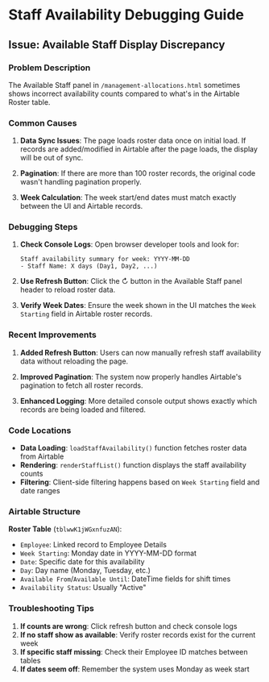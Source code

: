 # Staff Availability Debugging Guide

## Issue: Available Staff Display Discrepancy

### Problem Description
The Available Staff panel in `/management-allocations.html` sometimes shows incorrect availability counts compared to what's in the Airtable Roster table.

### Common Causes

1. **Data Sync Issues**: The page loads roster data once on initial load. If records are added/modified in Airtable after the page loads, the display will be out of sync.

2. **Pagination**: If there are more than 100 roster records, the original code wasn't handling pagination properly.

3. **Week Calculation**: The week start/end dates must match exactly between the UI and Airtable records.

### Debugging Steps

1. **Check Console Logs**: Open browser developer tools and look for:
   ```
   Staff availability summary for week: YYYY-MM-DD
   - Staff Name: X days (Day1, Day2, ...)
   ```

2. **Use Refresh Button**: Click the ↻ button in the Available Staff panel header to reload roster data.

3. **Verify Week Dates**: Ensure the week shown in the UI matches the `Week Starting` field in Airtable roster records.

### Recent Improvements

1. **Added Refresh Button**: Users can now manually refresh staff availability data without reloading the page.

2. **Improved Pagination**: The system now properly handles Airtable's pagination to fetch all roster records.

3. **Enhanced Logging**: More detailed console output shows exactly which records are being loaded and filtered.

### Code Locations

- **Data Loading**: `loadStaffAvailability()` function fetches roster data from Airtable
- **Rendering**: `renderStaffList()` function displays the staff availability counts
- **Filtering**: Client-side filtering happens based on `Week Starting` field and date ranges

### Airtable Structure

**Roster Table** (`tblwwK1jWGxnfuzAN`):
- `Employee`: Linked record to Employee Details
- `Week Starting`: Monday date in YYYY-MM-DD format
- `Date`: Specific date for this availability
- `Day`: Day name (Monday, Tuesday, etc.)
- `Available From`/`Available Until`: DateTime fields for shift times
- `Availability Status`: Usually "Active"

### Troubleshooting Tips

1. **If counts are wrong**: Click refresh button and check console logs
2. **If no staff show as available**: Verify roster records exist for the current week
3. **If specific staff missing**: Check their Employee ID matches between tables
4. **If dates seem off**: Remember the system uses Monday as week start
